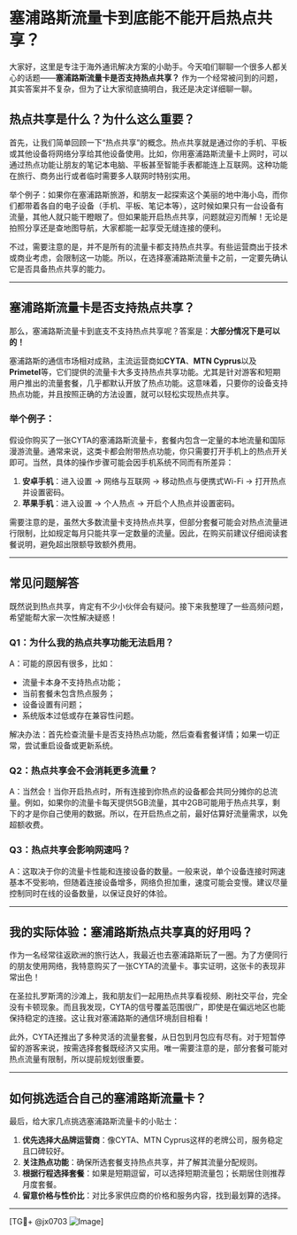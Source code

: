# 塞浦路斯流量卡到底能不能开启热点共享？

大家好，这里是专注于海外通讯解决方案的小助手。今天咱们聊聊一个很多人都关心的话题——**塞浦路斯流量卡是否支持热点共享？** 作为一个经常被问到的问题，其实答案并不复杂，但为了让大家彻底搞明白，我还是决定详细聊一聊。

## 热点共享是什么？为什么这么重要？

首先，让我们简单回顾一下“热点共享”的概念。热点共享就是通过你的手机、平板或其他设备将网络分享给其他设备使用。比如，你用塞浦路斯流量卡上网时，可以通过热点功能让朋友的笔记本电脑、平板甚至智能手表都能连上互联网。这种功能在旅行、商务出行或者临时需要多人联网时特别实用。

举个例子：如果你在塞浦路斯旅游，和朋友一起探索这个美丽的地中海小岛，而你们都带着各自的电子设备（手机、平板、笔记本等），这时候如果只有一台设备有流量，其他人就只能干瞪眼了。但如果能开启热点共享，问题就迎刃而解！无论是拍照分享还是查地图导航，大家都能一起享受无缝连接的便利。

不过，需要注意的是，并不是所有的流量卡都支持热点共享。有些运营商出于技术或商业考虑，会限制这一功能。所以，在选择塞浦路斯流量卡之前，一定要先确认它是否具备热点共享的能力。

---

## 塞浦路斯流量卡是否支持热点共享？

那么，塞浦路斯流量卡到底支不支持热点共享呢？答案是：**大部分情况下是可以的！**

塞浦路斯的通信市场相对成熟，主流运营商如**CYTA**、**MTN Cyprus**以及**Primetel**等，它们提供的流量卡大多支持热点共享功能。尤其是针对游客和短期用户推出的流量套餐，几乎都默认开放了热点功能。这意味着，只要你的设备支持热点功能，并且按照正确的方法设置，就可以轻松实现热点共享。

### 举个例子：
假设你购买了一张CYTA的塞浦路斯流量卡，套餐内包含一定量的本地流量和国际漫游流量。通常来说，这类卡都会附带热点功能，你只需要打开手机上的热点开关即可。当然，具体的操作步骤可能会因手机系统不同而有所差异：

1. **安卓手机**：进入设置 -> 网络与互联网 -> 移动热点与便携式Wi-Fi -> 打开热点并设置密码。
2. **苹果手机**：进入设置 -> 个人热点 -> 开启个人热点并设置密码。

需要注意的是，虽然大多数流量卡支持热点共享，但部分套餐可能会对热点流量进行限制，比如规定每月只能共享一定数量的流量。因此，在购买前建议仔细阅读套餐说明，避免超出限额导致额外费用。

---

## 常见问题解答

既然说到热点共享，肯定有不少小伙伴会有疑问。接下来我整理了一些高频问题，希望能帮大家一次性解决疑惑！

### Q1：为什么我的热点共享功能无法启用？
A：可能的原因有很多，比如：
- 流量卡本身不支持热点功能；
- 当前套餐未包含热点服务；
- 设备设置有问题；
- 系统版本过低或存在兼容性问题。

解决办法：首先检查流量卡是否支持热点功能，然后查看套餐详情；如果一切正常，尝试重启设备或更新系统。

### Q2：热点共享会不会消耗更多流量？
A：当然会！当你开启热点时，所有连接到你热点的设备都会共同分摊你的总流量。例如，如果你的流量卡每天提供5GB流量，其中2GB可能用于热点共享，剩下的才是你自己使用的数据。所以，在开启热点之前，最好估算好流量需求，以免超额收费。

### Q3：热点共享会影响网速吗？
A：这取决于你的流量卡性能和连接设备的数量。一般来说，单个设备连接时网速基本不受影响，但随着连接设备增多，网络负担加重，速度可能会变慢。建议尽量控制同时在线的设备数量，以保证良好的体验。

---

## 我的实际体验：塞浦路斯热点共享真的好用吗？

作为一名经常往返欧洲的旅行达人，我最近也去塞浦路斯玩了一圈。为了方便同行的朋友使用网络，我特意购买了一张CYTA的流量卡。事实证明，这张卡的表现非常出色！

在圣拉扎罗斯湾的沙滩上，我和朋友们一起用热点共享看视频、刷社交平台，完全没有卡顿现象。而且我发现，CYTA的信号覆盖范围很广，即使是在偏远地区也能保持稳定的连接。这让我对塞浦路斯的通信环境刮目相看！

此外，CYTA还推出了多种灵活的流量套餐，从日包到月包应有尽有。对于短暂停留的游客来说，按需选择套餐既经济又实用。唯一需要注意的是，部分套餐可能对热点流量有限制，所以提前规划很重要。

---

## 如何挑选适合自己的塞浦路斯流量卡？

最后，给大家几点挑选塞浦路斯流量卡的小贴士：

1. **优先选择大品牌运营商**：像CYTA、MTN Cyprus这样的老牌公司，服务稳定且口碑较好。
2. **关注热点功能**：确保所选套餐支持热点共享，并了解其流量分配规则。
3. **根据行程选择套餐**：如果是短期逗留，可以选择短期流量包；长期居住则推荐月度套餐。
4. **留意价格与性价比**：对比多家供应商的价格和服务内容，找到最划算的选择。

---

[TG💪+ @jx0703 ![Image](https://github.com/user-attachments/assets/dbca1d08-cadb-493c-b0ec-ad6f7a83f270)]